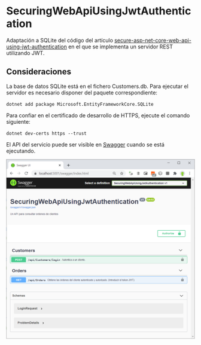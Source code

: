 # SecuringWebApiUsingJwtAuthentication

Adaptación a SQLite del código del artículo [secure-asp-net-core-web-api-using-jwt-authentication](http://codingsonata.com/secure-asp-net-core-web-api-using-jwt-authentication/ "codingsonata") en el que se implementa un servidor REST utilizando JWT.

## Consideraciones

La base de datos SQLite está en el fichero Customers.db. Para ejecutar el servidor es necesario disponer del paquete correspondiente:

```
dotnet add package Microsoft.EntityFrameworkCore.SQLite
```

Para confiar en el certificado de desarrollo de HTTPS, ejecute el comando siguiente:

```
dotnet dev-certs https --trust
```

El API del servicio puede ser visible en [Swagger](https://localhost:5001/swagger/index.html "API Swagger") cuando se está ejecutando.

![API del servicio](https://github.com/aetxabao/SecuringWebApiUsingJwtAuthentication/blob/main/swagger_SWAUJA.png?raw=true)

